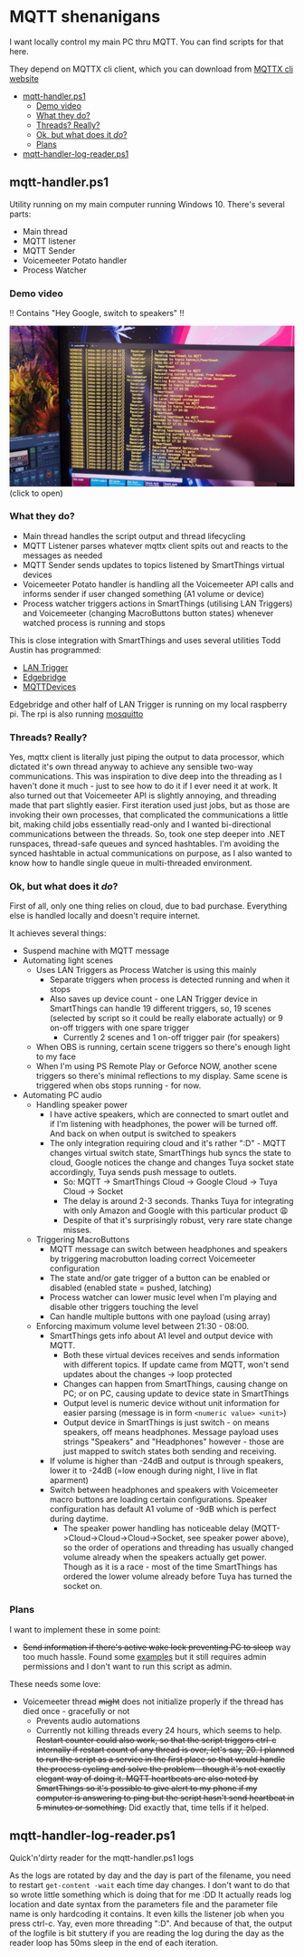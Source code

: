 <!-- omit from toc -->
# MQTT shenanigans
I want locally control my main PC thru MQTT. You can find scripts for that here.

They depend on MQTTX cli client, which you can download from [MQTTX cli website](https://mqttx.app/cli#download)

- [mqtt-handler.ps1](#mqtt-handlerps1)
  - [Demo video](#demo-video)
  - [What they do?](#what-they-do)
  - [Threads? Really?](#threads-really)
  - [Ok, but what does it _do_?](#ok-but-what-does-it-do)
  - [Plans](#plans)
- [mqtt-handler-log-reader.ps1](#mqtt-handler-log-readerps1)

## mqtt-handler.ps1
Utility running on my main computer running Windows 10. There's several parts:
* Main thread
* MQTT listener
* MQTT Sender
* Voicemeeter Potato handler
* Process Watcher

### Demo video
!! Contains "Hey Google, switch to speakers" !!

[![Demo](demo_preview.jpg)](https://1drv.ms/v/s!AtrhTUkXQvo3jLYy0zr72UuOfBoUGw?e=xVfv7I)
(click to open)

### What they do?
- Main thread handles the script output and thread lifecycling
- MQTT Listener parses whatever mqttx client spits out and reacts to the messages as needed
- MQTT Sender sends updates to topics listened by SmartThings virtual devices
- Voicemeeter Potato handler is handling all the Voicemeeter API calls and informs sender if user changed something (A1 volume or device)
- Process watcher triggers actions in SmartThings (utilising LAN Triggers) and Voicemeeter (changing MacroButtons button states) whenever watched process is running and stops

This is close integration with SmartThings and uses several utilities Todd Austin has programmed:
* [LAN Trigger](https://github.com/toddaustin07/lantrigger)
* [Edgebridge](https://github.com/toddaustin07/edgebridge)
* [MQTTDevices](https://github.com/toddaustin07/MQTTDevices)

Edgebridge and other half of LAN Trigger is running on my local raspberry pi. The rpi is also running [mosquitto](https://mosquitto.org/)

### Threads? Really?
Yes, mqttx client is literally just piping the output to data processor, which dictated it's own thread anyway to achieve any sensible two-way communications. This was inspiration to
dive deep into the threading as I haven't done it much - just to see how to do it if I ever need it at work. It also turned out that Voicemeeter API is slightly annoying, and threading
made that part slightly easier. First iteration used just jobs, but as those are invoking their own processes, that complicated the communications a little bit, making child jobs essentially
read-only and I wanted bi-directional communications between the threads. So, took one step deeper into .NET runspaces, thread-safe queues and synced hashtables. I'm avoiding the synced hashtable
in actual communications on purpose, as I also wanted to know how to handle single queue in multi-threaded environment.

### Ok, but what does it _do_?
First of all, only one thing relies on cloud, due to bad purchase. Everything else is handled locally and doesn't require internet.

It achieves several things:

* Suspend machine with MQTT message
* Automating light scenes
  * Uses LAN Triggers as Process Watcher is using this mainly
    * Separate triggers when process is detected running and when it stops
    * Also saves up device count - one LAN Trigger device in SmartThings can handle 19 different triggers, so, 19 scenes (selected by script so it could be really elaborate actually) or 9 on-off triggers with one spare trigger
      * Currently 2 scenes and 1 on-off trigger pair (for speakers)
  * When OBS is running, certain scene triggers so there's enough light to my face
  * When I'm using PS Remote Play or Geforce NOW, another scene triggers so there's minimal reflections to my display. Same scene is triggered when obs stops running - for now.
* Automating PC audio
  * Handling speaker power
    * I have active speakers, which are connected to smart outlet and if I'm listening with headphones, the power will be turned off. And back on when output is switched to speakers
    * The only integration requiring cloud and it's rather ":D" - MQTT changes virtual switch state, SmartThings hub syncs the state to cloud, Google notices the change and changes Tuya socket state accordingly, Tuya sends push message to outlets.
      * So: MQTT -> SmartThings Cloud -> Google Cloud -> Tuya Cloud -> Socket
      * The delay is around 2-3 seconds. Thanks Tuya for integrating with only Amazon and Google with this particular product 😩
      * Despite of that it's surprisingly robust, very rare state change misses.
  * Triggering MacroButtons
    * MQTT message can switch between headphones and speakers by triggering macrobutton loading correct Voicemeeter configuration
    * The state and/or gate trigger of a button can be enabled or disabled (enabled state = pushed, latching)
    * Process watcher can lower music level when I'm playing and disable other triggers touching the level
    * Can handle multiple buttons with one payload (using array)
  * Enforcing maximum volume level between 21:30 - 08:00.
    * SmartThings gets info about A1 level and output device with MQTT.
      * Both these virtual devices receives and sends information with different topics. If update came from MQTT, won't send updates about the changes -> loop protected
      * Changes can happen from SmartThings, causing change on PC; or on PC, causing update to device state in SmartThings
      * Output level is numeric device without unit information for easier parsing (message is in form `<numeric value> <unit>`)
      * Output device in SmartThings is just switch - on means speakers, off means headphones. Message payload uses strings "Speakers" and "Headphones" however - those are just mapped to switch states both sending and receiving.
    * If volume is higher than -24dB and output is through speakers, lower it to -24dB (=low enough during night, I live in flat aparment)
    * Switch between headphones and speakers with Voicemeeter macro buttons are loading certain configurations. Speaker configuration has default A1 volume of -9dB which is perfect during daytime.
      * The speaker power handling has noticeable delay (MQTT->Cloud->Cloud->Cloud->Socket, see speaker power above), so the order of operations and threading has usually changed volume already when the speakers actually get power. Though as it is a race - most of the time SmartThings has ordered the lower volume already before Tuya has turned the socket on.

### Plans
I want to implement these in some point:
* ~~Send information if there's active wake lock preventing PC to sleep~~ way too much hassle. Found some [examples](https://github.com/diversenok/Powercfg) but it still requires admin permissions and I don't want to run this script as admin.

These needs some love:
* Voicemeeter thread ~~might~~ does not initialize properly if the thread has died once - gracefully or not
  * Prevents audio automations
  * Currently not killing threads every 24 hours, which seems to help. ~~Restart counter could also work, so that the script triggers ctrl-c internally if restart count of any thread is over, let's say, 20. I planned to run the script as a service in the first place so that would handle the process cycling and solve the problem - though it's not exactly elegant way of doing it. MQTT heartbeats are also noted by SmartThings so it's possible to give alert to my phone if my computer is answering to ping but the script hasn't send heartbeat in 5 minutes or something.~~ Did exactly that, time tells if it helped.

## mqtt-handler-log-reader.ps1
Quick'n'dirty reader for the mqtt-handler.ps1 logs

As the logs are rotated by day and the day is part of the filename, you need to restart `get-content -wait` each time day changes. I don't want to do that so wrote little something which is doing that for me :DD It actually reads log location and date syntax from the parameters file and the parameter file name is only hardcoding it contains. It even kills the listener job when you press ctrl-c. Yay, even more threading ":D". And because of that, the output of the logfile is bit stuttery if you are reading the log during the day as the reader loop has 50ms sleep in the end of each iteration.